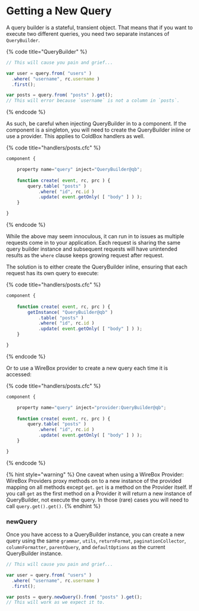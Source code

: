 # Getting a New Query

A query builder is a stateful, transient object. That means that if you want to execute two different queries, you need two separate instances of `QueryBuilder`.

{% code title="QueryBuilder" %}
```javascript
// This will cause you pain and grief...

var user = query.from( "users" )
  .where( "username", rc.username )
  .first();

var posts = query.from( "posts" ).get();
// This will error because `username` is not a column in `posts`.
```
{% endcode %}

As such, be careful when injecting QueryBuilder in to a component.  If the component is a singleton, you will need to create the QueryBuilder inline or use a provider.  This applies to ColdBox handlers as well.

{% code title="handlers/posts.cfc" %}
```javascript
component {

    property name="query" inject="QueryBuilder@qb";
   
    function create( event, rc, prc ) {
        query.table( "posts" )
            .where( "id", rc.id )
            .update( event.getOnly( [ "body" ] ) );
    }

}
```
{% endcode %}

While the above may seem innoculous, it can run in to issues as multiple requests come in to your application.  Each request is sharing the same query builder instance and subsequent requests will have unintended results as the `where` clause keeps growing request after request.

The solution is to either create the QueryBuilder inline, ensuring that each request has its own query to execute:

{% code title="handlers/posts.cfc" %}
```javascript
component {
   
    function create( event, rc, prc ) {
        getInstance( "QueryBuilder@qb" )
            .table( "posts" )
            .where( "id", rc.id )
            .update( event.getOnly( [ "body" ] ) );
    }

}
```
{% endcode %}

Or to use a WireBox provider to create a new query each time it is accessed:

{% code title="handlers/posts.cfc" %}
```javascript
component {

    property name="query" inject="provider:QueryBuilder@qb";
   
    function create( event, rc, prc ) {
        query.table( "posts" )
            .where( "id", rc.id )
            .update( event.getOnly( [ "body" ] ) );
    }

}
```
{% endcode %}

{% hint style="warning" %}
One caveat when using a WireBox Provider: WireBox Providers proxy methods on to a new instance of the provided mapping on all methods except `get`.  `get` is a method on the Provider itself.  If you call `get` as the first method on a Provider it will return a new instance of QueryBuilder, not execute the query.  In those \(rare\) cases you will need to call `query.get().get()`.
{% endhint %}

### newQuery

Once you have access to a QueryBuilder instance, you can create a new query using the same `grammar`, `utils`, `returnFormat`, `paginationCollector`, `columnFormatter`, `parentQuery`, and `defaultOptions` as the current QueryBuilder instance.

```javascript
// This will cause you pain and grief...

var user = query.from( "users" )
  .where( "username", rc.username )
  .first();

var posts = query.newQuery().from( "posts" ).get();
// This will work as we expect it to.
```

